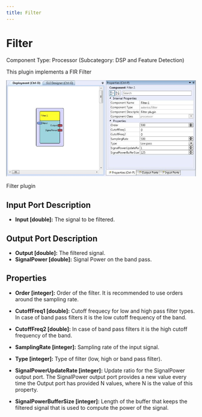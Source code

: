 ```yaml
---
title: Filter
---
```


# Filter

Component Type: Processor (Subcategory: DSP and Feature Detection)

This plugin implements a FIR Filter

![Screenshot: Filter plugin](./img/filter.jpg "Screenshot: Filter plugin")

Filter plugin

## Input Port Description

*   **Input \[double\]:** The signal to be filtered.

## Output Port Description

*   **Output \[double\]:** The filtered signal.
*   **SignalPower \[double\]:** Signal Power on the band pass.

## Properties

*   **Order \[integer\]:** Order of the filter. It is recommended to use orders around the sampling rate.  
    
*   **CutoffFreq1 \[double\]:** Cutoff frequecy for low and high pass filter types. In case of band pass filters it is the low cutoff frequency of the band.  
    
*   **CutoffFreq2 \[double\]:** In case of band pass filters it is the high cutoff frequency of the band.  
    
*   **SamplingRate \[integer\]:** Sampling rate of the input signal.  
    
*   **Type \[integer\]:** Type of filter (low, high or band pass filter).  
    
*   **SignalPowerUpdateRate \[integer\]:** Update ratio for the SignalPower output port. The SignalPower output port provides a new value every time the Output port has provided N values, where N is the value of this property.  
    
*   **SignalPowerBufferSize \[integer\]:** Length of the buffer that keeps the filtered signal that is used to compute the power of the signal.